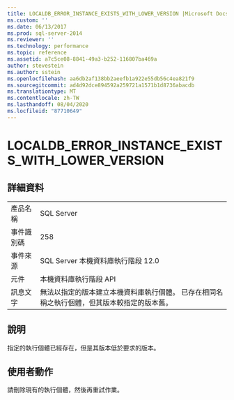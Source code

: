 ```yaml
---
title: LOCALDB_ERROR_INSTANCE_EXISTS_WITH_LOWER_VERSION |Microsoft Docs
ms.custom: ''
ms.date: 06/13/2017
ms.prod: sql-server-2014
ms.reviewer: ''
ms.technology: performance
ms.topic: reference
ms.assetid: a7c5ce08-8841-49a3-b252-116807ba469a
author: stevestein
ms.author: sstein
ms.openlocfilehash: aa6db2af138bb2aeefb1a922e55db56c4ea821f9
ms.sourcegitcommit: ad4d92dce894592a259721a1571b1d8736abacdb
ms.translationtype: MT
ms.contentlocale: zh-TW
ms.lasthandoff: 08/04/2020
ms.locfileid: "87710649"
---
```

# <a name="localdb_error_instance_exists_with_lower_version"></a>LOCALDB_ERROR_INSTANCE_EXISTS_WITH_LOWER_VERSION
    
## <a name="details"></a>詳細資料  
  
|||  
|-|-|  
|產品名稱|SQL Server|  
|事件識別碼|258|  
|事件來源|SQL Server 本機資料庫執行階段 12.0|  
|元件|本機資料庫執行階段 API|  
|訊息文字|無法以指定的版本建立本機資料庫執行個體。 已存在相同名稱之執行個體，但其版本較指定的版本舊。|  
  
## <a name="explanation"></a>說明  
 指定的執行個體已經存在，但是其版本低於要求的版本。  
  
## <a name="user-action"></a>使用者動作  
 請刪除現有的執行個體，然後再重試作業。  
  
  
